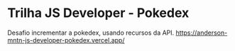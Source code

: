 # Trilha JS Developer - Pokedex
Desafio incrementar a pokedex, usando recursos da API. https://anderson-mntn-js-developer-pokedex.vercel.app/


